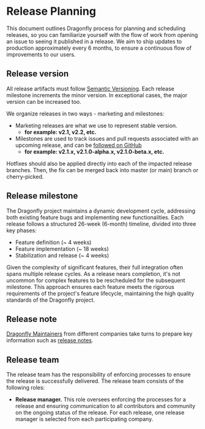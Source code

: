 # Release Planning

This document outlines Dragonfly process for planning and scheduling releases, so you
can familiarize yourself with the flow of work from opening an issue to seeing it published in a release. We aim to ship updates to production approximately every 6 months, to ensure a continuous flow of improvements to our users. 

## Release version

All release artifacts must follow [Semantic Versioning](https://semver.org). Each release milestone increments the minor version. In exceptional cases, the major version can be increased too.

We organize releases in two ways - marketing and milestones:

 - Marketing releases are what we use to represent stable version.
      - **for example: v2.1, v2.2, etc.**
 - Milestones are used to track issues and pull requests associated with an upcoming release, and can be [followed on GitHub](https://github.com/Dragonflyoss/Dragonfly2/milestones)
      - **for example: v2.1.x, v2.1.0-alpha.x, v2.1.0-beta.x, etc.**

Hotfixes should also be applied directly into each of the impacted release branches. Then, the fix can be merged back into master (or main) branch or cherry-picked.

## Release milestone

The Dragonfly project maintains a dynamic development cycle, addressing both existing feature bugs and implementing new functionalities. Each release follows a structured 26-week (6-month) timeline, divided into three key phases:
-	Feature definition (~ 4 weeks)
-	Feature implementation (~ 18 weeks)
-	Stabilization and release (~ 4 weeks)

Given the complexity of significant features, their full integration often spans multiple release cycles. As a release nears completion, it's not uncommon for complex features to be rescheduled for the subsequent milestone. This approach ensures each feature meets the rigorous requirements of the project's feature lifecycle, maintaining the high quality standards of the Dragonfly project.

## Release note

[Dragonfly Maintainers](https://github.com/dragonflyoss/Dragonfly2/blob/main/MAINTAINERS.md) from different companies take turns to prepare key information such as [release notes](https://d7y.io/docs/next/roadmap-v2.2/).

## Release team

The release team has the responsibility of enforcing processes to ensure the release is successfully delivered. The release team consists of the following roles:

-	**Release manager.**  This role oversees enforcing the processes for a release and ensuring communication to all contributors and community on the ongoing status of the release. For each release, one release manager is selected from each participating company.
